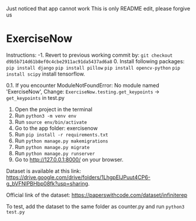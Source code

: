 Just noticed that app cannot work
This is only README edit, please forgive us


# ExerciseNow
Instructions:
-1. Revert to previous working commit by: `git checkout d9b5b714d61b8ef0c4cbe2911ac91da5437ad6a8`
0. Install following packages:
`pip install django`
`pip install pillow`
`pip install opencv-python`
`pip install scipy`
install tensorflow.

0.1. If you encounter ModuleNotFoundError: No module named 'ExerciseNow', Change: `ExerciseNow.testing.get_keypoints` -> `get_keypoints` in test.py

1. Open the project in the terminal
2. Run `python3 -m venv env`
3. Run `source env/bin/activate`
4. Go to the app folder: exercisenow
5. Run `pip install -r requirements.txt`
6. Run `python manage.py makemigrations`
7. Run `python manage.py migrate`
8. Run `python manage.py runserver`
9. Go to http://127.0.0.1:8000/ on your browser.

Dataset is available at this link: https://drive.google.com/drive/folders/1LhgpEIJPuut4CP6-g_bVFNlPBHbp08fk?usp=sharing. 

Official link of the dataset: https://paperswithcode.com/dataset/infiniterep

To test, add the dataset to the same folder as counter.py
and run `python3 test.py`
